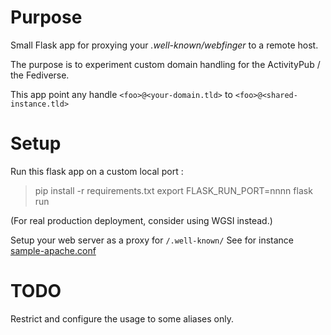 
# Purpose 

Small Flask app for proxying your *.well-known/webfinger* to a remote host.

The purpose is to experiment custom domain handling for the ActivityPub / the Fediverse.

This app point any handle `<foo>@<your-domain.tld>` to `<foo>@<shared-instance.tld>`

# Setup 

Run this flask app on a custom local port :

> pip install -r requirements.txt
> export FLASK_RUN_PORT=nnnn
> flask run

(For real production deployment, consider using WGSI instead.)

Setup your web server as a proxy for  `/.well-known/`
See for instance [sample-apache.conf](sample-apache.conf)

# TODO

Restrict and configure the usage to some aliases only.
